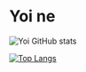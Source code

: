 # Yoi ne

![Yoi GitHub stats](https://github-readme-stats.vercel.app/api?username=thiennguyenqn&show_icons=true&theme=radical)

[![Top Langs](https://github-readme-stats.vercel.app/api/top-langs/?username=anuraghazra&layout=compact)](https://github.com/anuraghazra/github-readme-stats)

